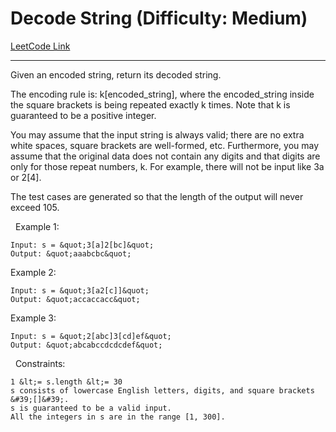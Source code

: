 # Decode String (Difficulty: Medium)

[LeetCode Link](https://leetcode.com/problems/decode-string/)

---

Given an encoded string, return its decoded string.

The encoding rule is: k[encoded_string], where the encoded_string inside the square brackets is being repeated exactly k times. Note that k is guaranteed to be a positive integer.

You may assume that the input string is always valid; there are no extra white spaces, square brackets are well-formed, etc. Furthermore, you may assume that the original data does not contain any digits and that digits are only for those repeat numbers, k. For example, there will not be input like 3a or 2[4].

The test cases are generated so that the length of the output will never exceed 105.

&nbsp;
Example 1:

```
Input: s = &quot;3[a]2[bc]&quot;
Output: &quot;aaabcbc&quot;
```

Example 2:

```
Input: s = &quot;3[a2[c]]&quot;
Output: &quot;accaccacc&quot;
```

Example 3:

```
Input: s = &quot;2[abc]3[cd]ef&quot;
Output: &quot;abcabccdcdcdef&quot;
```

&nbsp;
Constraints:


	1 &lt;= s.length &lt;= 30
	s consists of lowercase English letters, digits, and square brackets &#39;[]&#39;.
	s is guaranteed to be a valid input.
	All the integers in s are in the range [1, 300].


